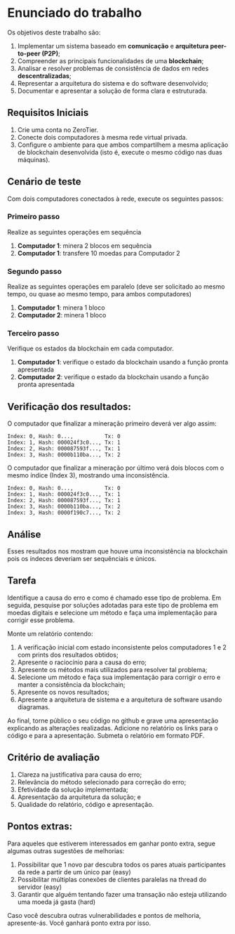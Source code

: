 # Enunciado do trabalho

Os objetivos deste trabalho são:

1. Implementar um sistema baseado em **comunicação** e **arquitetura peer-to-peer (P2P)**;
2. Compreender as principais funcionalidades de uma **blockchain**;
3. Analisar e resolver problemas de consistência de dados em redes **descentralizadas**;
4. Representar a arquitetura do sistema e do software desenvolvido;
5. Documentar e apresentar a solução de forma clara e estruturada.

## Requisitos Iniciais
1. Crie uma conta no ZeroTier.
2. Conecte dois computadores à mesma rede virtual privada.
3. Configure o ambiente para que ambos compartilhem a mesma aplicação de blockchain desenvolvida (isto é, execute o mesmo código nas duas máquinas).

## Cenário de teste

Com dois computadores conectados à rede, execute os seguintes passos:

### Primeiro passo

Realize as seguintes operações em sequência

1. **Computador 1**: minera 2 blocos em sequência
2. **Computador 1**: transfere 10 moedas para Computador 2

### Segundo passo

Realize as seguintes operações em paralelo (deve ser solicitado ao mesmo tempo, ou quase ao mesmo tempo, para ambos computadores)

1. **Computador 1**: minera 1 bloco
2. **Computador 2**: minera 1 bloco

### Terceiro passo

Verifique os estados da blockchain em cada computador.

1. **Computador 1**: verifique o estado da blockchain usando a função pronta apresentada
2. **Computador 2**: verifique o estado da blockchain usando a função pronta apresentada

## Verificação dos resultados:

O computador que finalizar a mineração primeiro deverá ver algo assim:
```
Index: 0, Hash: 0...,          Tx: 0
Index: 1, Hash: 000024f3c0..., Tx: 1
Index: 2, Hash: 000087593f..., Tx: 1
Index: 3, Hash: 0000b110ba..., Tx: 2
```

O computador que finalizar a mineração por último verá dois blocos com o mesmo índice (Index 3), mostrando uma inconsistência.
```
Index: 0, Hash: 0...,          Tx: 0
Index: 1, Hash: 000024f3c0..., Tx: 1
Index: 2, Hash: 000087593f..., Tx: 1
Index: 3, Hash: 0000b110ba..., Tx: 2
Index: 3, Hash: 0000f190c7..., Tx: 2
```

## Análise

Esses resultados nos mostram que houve uma inconsistência na blockchain pois os índeces deveriam ser sequênciais e únicos.

## Tarefa

Identifique a causa do erro e como é chamado esse tipo de problema. Em seguida, pesquise por soluções adotadas para este tipo de problema em moedas digitais e selecione um método e faça uma implementação para corrigir esse problema.

Monte um relatório contendo:

1. A verificação inicial com estado inconsistente pelos computadores 1 e 2 com prints dos resultados obtidos;
2. Apresente o raciocínio para a causa do erro;
3. Apresente os métodos mais utilizados para resolver tal problema;
4. Selecione um método e faça sua implementação para corrigir o erro e manter a consistência da blockchain;
5. Apresente os novos resultados;
6. Apresente a arquitetura de sistema e a arquitetura de software usando diagramas.

Ao final, torne público o seu código no github e grave uma apresentação explicando as alterações realizadas. Adicione no relatório os links para o código e para a apresentação. Submeta o relatório em formato PDF.

## Critério de avaliação

1. Clareza na justificativa para causa do erro;
2. Relevância do método selecionado para correção do erro;
3. Efetividade da solução implementada;
4. Apresentação da arquitetura da solução; e
5. Qualidade do relatório, código e apresentação.


## Pontos extras:

Para aqueles que estiverem interessados em ganhar ponto extra, segue algumas outras sugestões de melhorias:

1. Possibilitar que 1 novo par descubra todos os pares atuais participantes da rede a partir de um único par (easy)
2. Possibilitar múltiplas conexões de clientes paralelas na thread do servidor (easy)
3. Garantir que alguém tentando fazer uma transação não esteja utilizando uma moeda já gasta (hard)

Caso você descubra outras vulnerabilidades e pontos de melhoria, apresente-ás. Você ganhará ponto extra por isso. 
